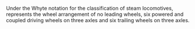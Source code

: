 Under the Whyte notation for the classification of steam locomotives, represents the wheel arrangement of no leading wheels, six powered and coupled driving wheels on three axles and six trailing wheels on three axles.
